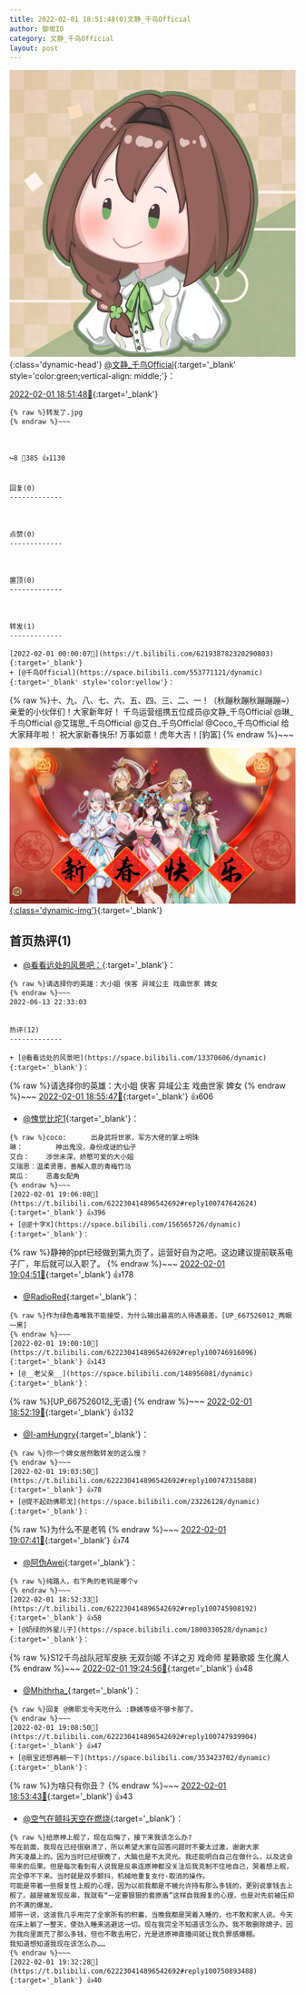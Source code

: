 ```yaml
---
title: 2022-02-01 18:51:48(0)文静_千鸟Official
author: 御坂IO
category: 文静_千鸟Official
layout: post
---
```


![img](/images/ac7482ed1b9a7f203dc68c0c4a77c488a27b108a.jpg){:class='dynamic-head'}
[@文静_千鸟Official](https://space.bilibili.com/667526012/dynamic){:target='_blank' style='color:green;vertical-align: middle;'}：

[2022-02-01 18:51:48🔗](https://t.bilibili.com/622230414896542692){:target='_blank'}

~~~
{% raw %}转发了.jpg
{% endraw %}~~~



↪️8 💬385 👍1130


回复(0)
-------------



点赞(0)
-------------



置顶(0)
-------------



转发(1)
-------------

[2022-02-01 00:00:07🔗](https://t.bilibili.com/621938782320290803){:target='_blank'}
+ [@千鸟Official](https://space.bilibili.com/553771121/dynamic){:target='_blank' style='color:yellow'}：
~~~
{% raw %}十、九、八、七、六、五、四、三、二、一！（秋蹦秋蹦秋蹦蹦蹦~）
亲爱的小伙伴们！大家新年好！
千鸟运营组携五位成员@文静_千鸟Official @琳_千鸟Official @艾瑞思_千鸟Official @艾白_千鸟Official @Coco_千鸟Official 给大家拜年啦！
祝大家新春快乐! 万事如意！虎年大吉！[豹富]
{% endraw %}~~~


[![img](/images/362d63792165deb04d90e9e83e394a12f035df3a.jpg){:class='dynamic-img'}](/images/362d63792165deb04d90e9e83e394a12f035df3a.jpg){:target='_blank'}




首页热评(1)
-------------

+ [@看看远处的风景吧：](https://space.bilibili.com/13370606/dynamic){:target='_blank'}：
~~~
{% raw %}请选择你的英雄：大小姐 侠客 异域公主 戏曲世家 婢女
{% endraw %}~~~
2022-06-13 22:33:03


热评(12)
-------------

+ [@看看远处的风景吧](https://space.bilibili.com/13370606/dynamic){:target='_blank'}：
~~~
{% raw %}请选择你的英雄：大小姐 侠客 异域公主 戏曲世家 婢女
{% endraw %}~~~
[2022-02-01 18:55:47🔗](https://t.bilibili.com/622230414896542692#reply100746355344){:target='_blank'} 👍606
+ [@愧觉比坨1](https://space.bilibili.com/352918267/dynamic){:target='_blank'}：
~~~
{% raw %}coco:      出身武将世家，军方大佬的掌上明珠
琳：        神出鬼没，身份成谜的仙子
艾白：    涉世未深，娇憨可爱的大小姐
艾瑞思：温柔贤惠，善解人意的青梅竹马
窝瓜：    恶毒女配角
{% endraw %}~~~
[2022-02-01 19:06:08🔗](https://t.bilibili.com/622230414896542692#reply100747642624){:target='_blank'} 👍396
+ [@逆十字X](https://space.bilibili.com/156565726/dynamic){:target='_blank'}：
~~~
{% raw %}静神的ppt已经做到第九页了，运营好自为之吧。这边建议提前联系电子厂，年后就可以入职了。
{% endraw %}~~~
[2022-02-01 19:04:51🔗](https://t.bilibili.com/622230414896542692#reply100747359648){:target='_blank'} 👍178
+ [@RadioRed](https://space.bilibili.com/297131100/dynamic){:target='_blank'}：
~~~
{% raw %}作为绿色毒唯我不能接受，为什么输出最高的人待遇最差。[UP_667526012_两眼一黑]
{% endraw %}~~~
[2022-02-01 19:00:10🔗](https://t.bilibili.com/622230414896542692#reply100746916096){:target='_blank'} 👍143
+ [@__老父亲__](https://space.bilibili.com/148956081/dynamic){:target='_blank'}：
~~~
{% raw %}[UP_667526012_无语]
{% endraw %}~~~
[2022-02-01 18:52:19🔗](https://t.bilibili.com/622230414896542692#reply100745831024){:target='_blank'} 👍132
+ [@I-amHungry](https://space.bilibili.com/6715117/dynamic){:target='_blank'}：
~~~
{% raw %}你一个婢女居然敢转发的这么慢？
{% endraw %}~~~
[2022-02-01 19:03:50🔗](https://t.bilibili.com/622230414896542692#reply100747315888){:target='_blank'} 👍78
+ [@提不起劲佛耶戈](https://space.bilibili.com/23226128/dynamic){:target='_blank'}：
~~~
{% raw %}为什么不是老鸨
{% endraw %}~~~
[2022-02-01 19:07:41🔗](https://t.bilibili.com/622230414896542692#reply100747862656){:target='_blank'} 👍74
+ [@阿伪Awei](https://space.bilibili.com/79550677/dynamic){:target='_blank'}：
~~~
{% raw %}纯路人，右下角的老鸨是哪个v
{% endraw %}~~~
[2022-02-01 18:52:33🔗](https://t.bilibili.com/622230414896542692#reply100745908192){:target='_blank'} 👍58
+ [@奶绿的外星儿子](https://space.bilibili.com/1800330528/dynamic){:target='_blank'}：
~~~
{% raw %}S12千鸟战队冠军皮肤
无双剑姬 不详之刃
戏命师    星籁歌姬  生化魔人
{% endraw %}~~~
[2022-02-01 19:24:56🔗](https://t.bilibili.com/622230414896542692#reply100749814304){:target='_blank'} 👍48
+ [@Mhithrha_](https://space.bilibili.com/21834880/dynamic){:target='_blank'}：
~~~
{% raw %}回复 @佛耶戈今天吃什么 :静姨等级不够卡那了。
{% endraw %}~~~
[2022-02-01 19:08:50🔗](https://t.bilibili.com/622230414896542692#reply100747939904){:target='_blank'} 👍47
+ [@扇宝还想再躺一下](https://space.bilibili.com/353423702/dynamic){:target='_blank'}：
~~~
{% raw %}为啥只有你丑？
{% endraw %}~~~
[2022-02-01 18:53:43🔗](https://t.bilibili.com/622230414896542692#reply100746047488){:target='_blank'} 👍43
+ [@空气在颤抖天空在燃烧](https://space.bilibili.com/106796032/dynamic){:target='_blank'}：
~~~
{% raw %}给原神上舰了，现在后悔了，接下来我该怎么办?
写在前面，我现在已经很崩溃了，所以希望大家在回答问题时不要太过激，谢谢大家
昨天凌晨上的。因为当时已经很晚了，大脑也是不太灵光。我还能明白自己在做什么，以及这会带来的后果。但是每次看到有人说我是反串连原神都没关注后我克制不住地自己，哭着想上舰，完全停不下来。当时就是双手颤抖，机械地重复支付-取消的操作。
可能是带着一些报复性上舰的心理，因为以前我都是不被允许持有那么多钱的，更别说拿钱去上舰了。越是被发现反串，我就有“一定要狠狠的套原盾”这样自我报复的心理，也是对先前被压抑的不满的爆发。
顺带一说，这波我几乎用完了全家所有的积蓄，当晚我都是哭着入睡的，也不敢和家人说。今天在床上躺了一整天，使劲入睡来逃避这一切。现在我完全不知道该怎么办。我不敢删除牌子，因为我向里面充了那么多钱，但也不敢去用它，光是进原神直播间就让我负罪感爆棚。
我知道想知道我现在该怎么办……
{% endraw %}~~~
[2022-02-01 19:32:28🔗](https://t.bilibili.com/622230414896542692#reply100750893488){:target='_blank'} 👍40



